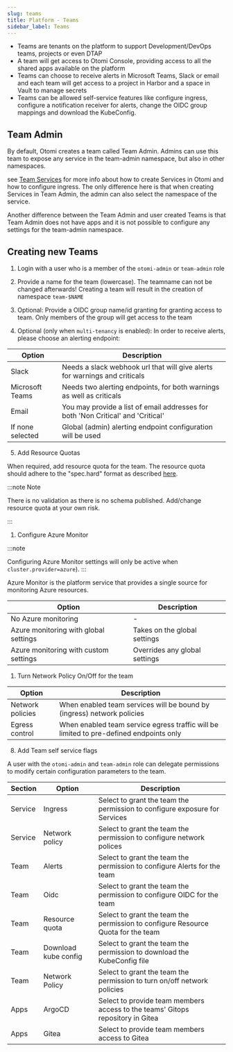 ```yaml
---
slug: teams
title: Platform - Teams
sidebar_label: Teams
---
```


<!-- ![Console: Teams](../../img/platform-teams.png) -->

- Teams are tenants on the platform to support Development/DevOps teams, projects or even DTAP
- A team will get access to Otomi Console, providing access to all the shared apps available on the platform
- Teams can choose to receive alerts in Microsoft Teams, Slack or email and each team will get access to a project in Harbor and a space in Vault to manage secrets
- Teams can be allowed self-service features like configure ingress, configure a notification receiver for alerts, change the OIDC group mappings and download the KubeConfig.

## Team Admin

By default, Otomi creates a team called Team Admin. Admins can use this team to expose any service in the team-admin namespace, but also in other namespaces.

see [Team Services](../../for-devs/console/services) for more info about how to create Services in Otomi and how to configure ingress. The only difference here is that when creating Services in Team Admin, the admin can also select the namespace of the service.

Another difference between the Team Admin and user created Teams is that Team Admin does not have apps and it is not possible to configure any settings for the team-admin namespace.

## Creating new Teams

1. Login with a user who is a member of the `otomi-admin` or `team-admin` role

2. Provide a name for the team (lowercase). The teamname can not be changed afterwards! Creating a team will result in the creation of namespace `team-$NAME`
3. Optional: Provide a OIDC group name/id granting for granting access to team. Only members of the group will get access to the team

4. Optional (only when `multi-tenancy` is enabled): In order to receive alerts, please choose an alerting endpoint:

| Option           | Description                                                                      |
| ---------------- | -------------------------------------------------------------------------------- |
| Slack            | Needs a slack webhook url that will give alerts for warnings and criticals       |
| Microsoft Teams  | Needs two alerting endpoints, for both warnings as well as criticals             |
| Email            | You may provide a list of email addresses for both 'Non Critical' and 'Critical' |
| If none selected | Global (admin) alerting endpoint configuration will be used                      |

5. Add Resource Quotas

When required, add resource quota for the team. The resource quota should adhere to the "spec.hard" format as described [here](https://kubernetes.io/docs/concepts/policy/resource-quotas/).

:::note Note

There is no validation as there is no schema published. Add/change resource quota at your own risk.

:::

1. Configure Azure Monitor

:::note

Configuring Azure Monitor settings will only be active when `cluster.provider=azure`).
:::

Azure Monitor is the platform service that provides a single source for monitoring Azure resources.

| Option                                | Description                   |
| ------------------------------------- | ----------------------------- |
| No Azure monitoring                   | -                             |
| Azure monitoring with global settings | Takes on the global settings  |
| Azure monitoring with custom settings | Overrides any global settings |

1. Turn Network Policy On/Off for the team

| Option           | Description                                                                            |
| ---------------- | -------------------------------------------------------------------------------------- |
| Network policies | When enabled team services will be bound by (ingress) network policies                 |
| Egress control   | When enabled team service egress traffic will be limited to pre-defined endpoints only |

8. Add Team self service flags

A user with the `otomi-admin` and `team-admin` role can delegate permissions to modify certain configuration parameters to the team.

| Section | Option               | Description                                                                      |
| ------- | -------------------- | -------------------------------------------------------------------------------- |
| Service | Ingress              | Select to grant the team the permission to configure exposure for Services       |
| Service | Network policy       | Select to grant the team the permission to configure network polices             |
| Team    | Alerts               | Select to grant the team the permission to configure Alerts for the team         |
| Team    | Oidc                 | Select to grant the team the permission to configure OIDC for the team           |
| Team    | Resource quota       | Select to grant the team the permission to configure Resource Quota for the team |
| Team    | Download kube config | Select to grant the team the permission to download the KubeConfig file          |
| Team    | Network Policy       | Select to grant the team the permission to turn on/off network policies          |
| Apps    | ArgoCD               | Select to provide team members access to the teams' Gitops repository in Gitea   |
| Apps    | Gitea                | Select to provide team members access to Gitea                                   |
